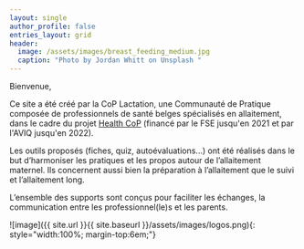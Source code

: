 ```yaml
---
layout: single
author_profile: false
entries_layout: grid
header:
  image: /assets/images/breast_feeding_medium.jpg
  caption: "Photo by Jordan Whitt on Unsplash "
---
```


Bienvenue,



Ce site a été créé par la CoP Lactation, une Communauté de Pratique composée de professionnels de santé belges spécialisés en allaitement, dans le cadre du projet [Health CoP]([https://www.healthcop.ulg.ac.be/]) (financé par le FSE jusqu'en 2021 et par l'AVIQ jusqu'en 2022).


Les outils proposés (fiches, quiz, autoévaluations...) ont été réalisés dans le but d’harmoniser les pratiques et les propos autour de l’allaitement maternel. Ils concernent aussi bien la préparation à l’allaitement que le suivi et l’allaitement long.


L’ensemble des supports sont conçus pour faciliter les échanges, la communication entre les professionnel(le)s et les parents.



![image]({{ site.url }}{{ site.baseurl }}/assets/images/logos.png){: style="width:100%; margin-top:6em;"}
